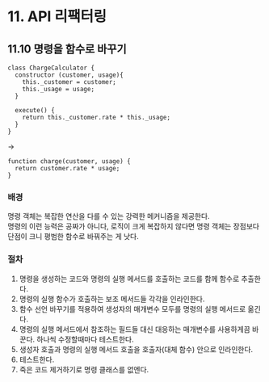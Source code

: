 # 11. API 리팩터링
## 11.10 명령을 함수로 바꾸기
```JS
class ChargeCalculator { 
  constructor (customer, usage){ 
    this._customer = customer; 
    this._usage = usage; 
  } 
  
  execute() { 
    return this._customer.rate * this._usage; 
  } 
}
```
->
```JS
function charge(customer, usage) { 
  return customer.rate * usage; 
}
```

### 배경
명령 객체는 복잡한 연산을 다를 수 있는 강력한 메커니즘을 제공한다.  
명령의 이런 능력은 공짜가 아니다, 로직이 크게 복잡하지 않다면 명령 객체는 장점보다 단점이 크니 평범한 함수로 바꿔주는 게 낫다.

### 절차
1. 명령을 생성하는 코드와 명령의 실행 메서드를 호출하는 코드를 함께 함수로 추출한다.
2. 명령의 실행 함수가 호출하는 보조 메서드들 각각을 인라인한다.
3. 함수 선언 바꾸기를 적용하여 생성자의 매개변수 모두를 명령의 실행 메서드로 옮긴다.
4. 명령의 실행 메서드에서 참조하는 필드들 대신 대응하는 매개변수를 사용하게끔 바꾼다. 하나씩 수정할때마다 테스트한다.
5. 생성자 호출과 명령의 실행 메서드 호출을 호출자(대체 함수) 안으로 인라인한다.
6. 테스트한다.
7. 죽은 코드 제거하기로 명령 클래스를 없엔다.
